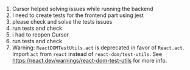 1) Cursor helped solving issues while running the backend
2) I need to create tests for the frontend part using jest
3) please check and solve the tests issues
4) run tests and check
5) i had to reopen Cursor
6) run tests and check
7)  Warning: `ReactDOMTestUtils.act` is deprecated in favor of `React.act`. Import `act` from `react` instead of `react-dom/test-utils`. See https://react.dev/warnings/react-dom-test-utils for more info.